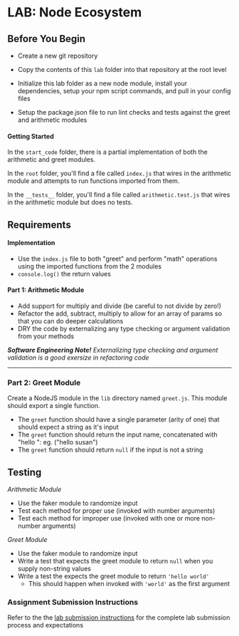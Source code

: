 # LAB: Node Ecosystem

## Before You Begin

* Create a new git repository

* Copy the contents of this `lab` folder into that repository at the root level

* Initialize this lab folder as a new node module, install your dependencies, setup your npm script commands, and pull in your config files

* Setup the package.json file to run lint checks and tests against the greet and arithmetic modules

#### Getting Started
In the `start_code` folder, there is a partial implementation of both the arithmetic and greet modules.

In the `root` folder, you'll find a file called `index.js` that wires in the arithmetic module and attempts to run functions imported from them.

In the `__tests__` folder, you'll find a file called `arithmetic.test.js` that wires in the arithmetic module but does no tests.

## Requirements

#### Implementation
* Use the `index.js` file to both "greet" and perform "math" operations using the imported functions from the 2 modules
* `console.log()` the return values


#### Part 1: Arithmetic Module

* Add support for multiply and divide (be careful to not divide by zero!)
* Refactor the add, subtract, multiply to allow for an array of params so that you can do deeper calculations
* DRY the code by externalizing any type checking or argument validation from your methods

***Software Engineering Note!***
*Externalizing type checking and argument validation is a good exersize in refactoring code*

---

### Part 2: Greet Module
Create a NodeJS module in the `lib` directory named `greet.js`.  This module should export a single function.
* The `greet` function should have a single parameter (arity of one) that should expect a string as it's input
* The `greet` function should return the input name, concatenated with "hello ": eg. ("hello susan")
* The `greet` function should return `null` if the input is not a string

## Testing
*Arithmetic Module* 
* Use the faker module to randomize input
* Test each method for proper use (invoked with number arguments)
* Test each method for improper use (invoked with one or more non-number arguments)

*Greet Module*
* Use the faker module to randomize input
* Write a test that expects the greet module to return `null` when you supply non-string values
* Write a test the expects the greet module to return `'hello world'`
  * This should happen when invoked with `'world'` as the first argument


### Assignment Submission Instructions
Refer to the the [lab submission instructions](../../../reference/submission-instructions/labs/README.md) for the complete lab submission process and expectations
